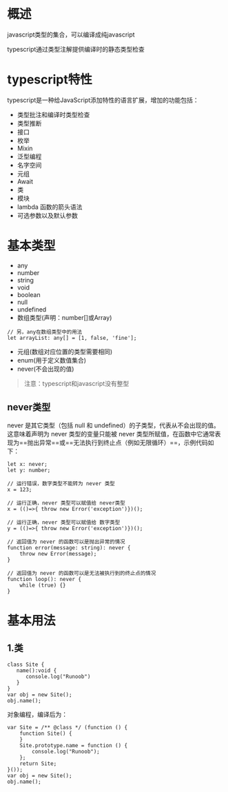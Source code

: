 # 概述
javascript类型的集合，可以编译成纯javascript

typescript通过类型注解提供编译时的静态类型检查

# typescript特性
typescript是一种给JavaScript添加特性的语言扩展，增加的功能包括：
- 类型批注和编译时类型检查
- 类型推断
- 接口
- 枚举
- Mixin
- 泛型编程
- 名字空间
- 元组
- Await
- 类
- 模块
- lambda 函数的箭头语法
- 可选参数以及默认参数

# 基本类型
- any
- number
- string
- void
- boolean
- null
- undefined
- 数组类型(声明：number[]或Array<number>)
```
// 另，any在数组类型中的用法
let arrayList: any[] = [1, false, 'fine'];
```
- 元组(数组对应位置的类型需要相同)
- enum(用于定义数值集合)
- never(不会出现的值)

> 注意：typescript和javascript没有整型


## never类型
never 是其它类型（包括 null 和 undefined）的子类型，代表从不会出现的值。这意味着声明为 never 类型的变量只能被 never 类型所赋值，在函数中它通常表现为==抛出异常==或==无法执行到终止点（例如无限循环）==，示例代码如下：
```
let x: never;
let y: number;

// 运行错误，数字类型不能转为 never 类型
x = 123;

// 运行正确，never 类型可以赋值给 never类型
x = (()=>{ throw new Error('exception')})();

// 运行正确，never 类型可以赋值给 数字类型
y = (()=>{ throw new Error('exception')})();

// 返回值为 never 的函数可以是抛出异常的情况
function error(message: string): never {
    throw new Error(message);
}

// 返回值为 never 的函数可以是无法被执行到的终止点的情况
function loop(): never {
    while (true) {}
}
```



# 基本用法
## 1.类
```
class Site { 
   name():void { 
      console.log("Runoob") 
   } 
} 
var obj = new Site(); 
obj.name();
```
对象编程，编译后为：
```
var Site = /** @class */ (function () {
    function Site() {
    }
    Site.prototype.name = function () {
        console.log("Runoob");
    };
    return Site;
}());
var obj = new Site();
obj.name();
```










